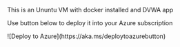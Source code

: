 This is an Ununtu VM with docker installed and DVWA app
<p>
Use button below to deploy it into your Azure subscription
<p>
![Deploy to Azure](https://aka.ms/deploytoazurebutton)
  
